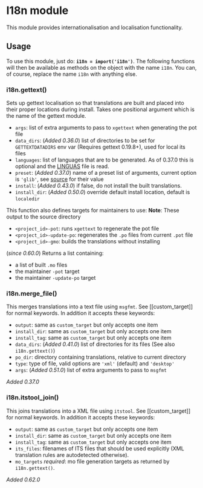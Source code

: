 # I18n module

This module provides internationalisation and localisation functionality.

## Usage

To use this module, just do: **`i18n = import('i18n')`**. The
following functions will then be available as methods on the object
with the name `i18n`. You can, of course, replace the name `i18n` with
anything else.

### i18n.gettext()

Sets up gettext localisation so that translations are built and placed
into their proper locations during install. Takes one positional
argument which is the name of the gettext module.

* `args`: list of extra arguments to pass to `xgettext` when
  generating the pot file
* `data_dirs`: (*Added 0.36.0*) list of directories to be set for
  `GETTEXTDATADIRS` env var (Requires gettext 0.19.8+), used for local
  its files
* `languages`: list of languages that are to be generated. As of
  0.37.0 this is optional and the
  [LINGUAS](https://www.gnu.org/software/gettext/manual/html_node/po_002fLINGUAS.html)
  file is read.
* `preset`: (*Added 0.37.0*) name of a preset list of arguments,
  current option is `'glib'`, see
  [source](https://github.com/mesonbuild/meson/blob/master/mesonbuild/modules/i18n.py)
  for their value
* `install`: (*Added 0.43.0*) if false, do not install the built translations.
* `install_dir`: (*Added 0.50.0*) override default install location, default is `localedir`

This function also defines targets for maintainers to use:
**Note**: These output to the source directory

* `<project_id>-pot`: runs `xgettext` to regenerate the pot file
* `<project_id>-update-po`: regenerates the `.po` files from current `.pot` file
* `<project_id>-gmo`: builds the translations without installing

(*since 0.60.0*) Returns a list containing:
* a list of built `.mo` files
* the maintainer `-pot` target
* the maintainer `-update-po` target

### i18n.merge_file()

This merges translations into a text file using `msgfmt`. See
[[custom_target]]
for normal keywords. In addition it accepts these keywords:

* `output`: same as `custom_target` but only accepts one item
* `install_dir`: same as `custom_target` but only accepts one item
* `install_tag`: same as `custom_target` but only accepts one item
* `data_dirs`: (*Added 0.41.0*) list of directories for its files (See
  also `i18n.gettext()`)
* `po_dir`: directory containing translations, relative to current directory
* `type`: type of file, valid options are `'xml'` (default) and `'desktop'`
* `args`: (*Added 0.51.0*) list of extra arguments to pass to `msgfmt`

*Added 0.37.0*

### i18n.itstool_join()

This joins translations into a XML file using `itstool`. See
[[custom_target]]
for normal keywords. In addition it accepts these keywords:

* `output`: same as `custom_target` but only accepts one item
* `install_dir`: same as `custom_target` but only accepts one item
* `install_tag`: same as `custom_target` but only accepts one item
* `its_files`: filenames of ITS files that should be used explicitly
  (XML translation rules are autodetected otherwise).
* `mo_targets` *required*: mo file generation targets as returned by `i18n.gettext()`.

*Added 0.62.0*
